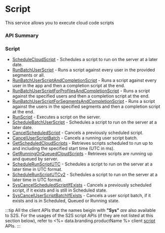 # Script

This service allows you to execute cloud code scripts

### API Summary

### Script

-   [ScheduleCloudScript](/api/s2s/script/schedulecloudscript) - Schedules a script to run on the server at a later date.
-   [RunBatchUserScript](/api/s2s/script/runbatchuserscript) - Runs a script against every user in the provided segments or all.
-   [RunBatchUserScriptAndCompletionScript](/api/s2s/script/runbatchuserscriptandcompletionscript) - Runs a script against every user in the app and then a completion script at the end.
-   [RunBatchUserScriptForProfilesAndCompletionScript](/api/s2s/script/runbatchuserscriptforprofilesandcompletionscript) - Runs a script against the specified users and then a completion script at the end.
-   [RunBatchUserScriptForSegmentsAndCompletionScript](/api/s2s/script/runbatchuserscriptforsegmentsandcompletionscript) - Runs a script against the users in the specified segments and then a completion script at the end.
-   [RunScript](/api/s2s/script/runscript) - Executes a script on the server.
-   [ScheduleBatchUserScript](/api/s2s/script/schedulebatchuserscript) - Schedules a script to run on the server at a later date.
-   [CancelScheduledScript](/api/s2s/script/cancelscheduledscript) - Cancels a previously scheduled script.
-   [CancelUserScriptBatch](/api/s2s/script/canceluserscriptbatch) - Cancels a running user script batch.
-   [GetScheduledCloudScripts](/api/s2s/script/getscheduledcloudscripts) - Retrieves scripts scheduled to run up to and including the specified start time (UTC in ms).
-   [GetRunningOrQueuedCloudScripts](/api/s2s/script/getrunningorqueuedcloudscripts) - Retrieves scripts are running up and queued by server.
-   [ScheduleRunScriptUTC](/api/capi/script/schedulerunscriptutc) - Schedules a script to run on the server at a later time in UTC format.
-   [ScheduleRunScriptUTCv2](/api/capi/script/schedulerunscriptutcv2) - Schedules a script to run on the server at a later time in UTC format.
-   [SysCancelScheduledScriptIfExists](/api/capi/script/syscancelscheduledscriptifexists) - Cancels a previously scheduled script, if it exists and is still in Scheduled state.
-   [SysCancelUserScriptBatchIfExists](/api/capi/script/syscanceluserscriptbatchifexists) - Cancels a user script batch, if it exists and is in Scheduled, Queued or Running state.

:::tip
All the client APIs that the names beigin with <strong>"Sys"</strong> <em>are</em> also available to S2S.
For the usages of the S2S script APIs (if they are not listed at this section below),
refer to <%= data.branding.productName %> client [script](/api/capi/script) APIs.
:::

<DocCardList />
